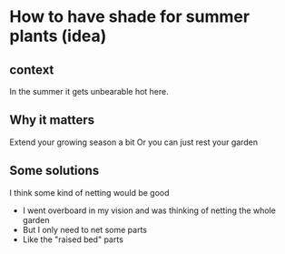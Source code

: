 # How to have shade for summer plants (idea)

## context
In the summer it gets unbearable hot here.

## Why it matters
Extend your growing season a bit
Or you can just rest your garden

## Some solutions
I think some kind of netting would be good
- I went overboard in my vision and was thinking of netting the whole garden
- But I only need to net some parts
- Like the "raised bed" parts



